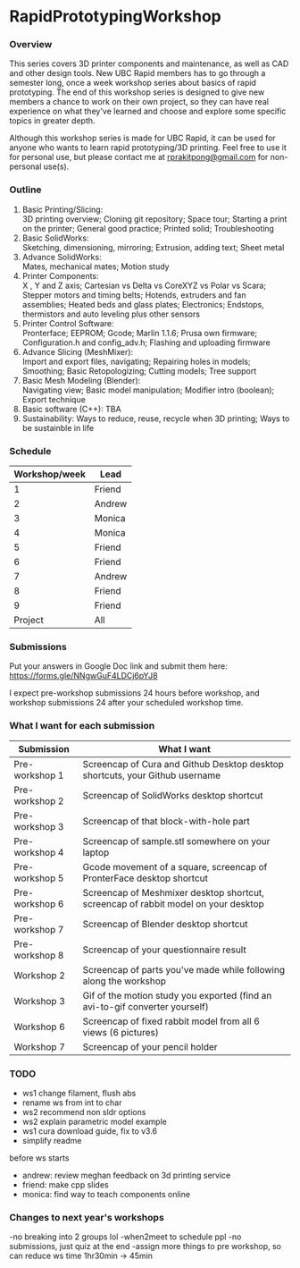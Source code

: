 # RapidPrototypingWorkshop
### Overview
This series covers 3D printer components and maintenance, as well as CAD and other design tools. New UBC Rapid members has to go through a semester long, once a week workshop series about basics of rapid prototyping. The end of this workshop series is designed to give new members a chance to work on their own project, so they can have real experience on what they've learned and choose and explore some specific topics in greater depth.

Although this workshop series is made for UBC Rapid, it can be used for anyone who wants to learn rapid prototyping/3D printing. Feel free to use it for personal use, but please contact me at rprakitpong@gmail.com for non-personal use(s). 

### Outline

 1. Basic Printing/Slicing:  
3D printing overview; Cloning git repository; Space tour; Starting a print on the printer; General good practice; Printed solid; Troubleshooting
 2. Basic SolidWorks:  
Sketching, dimensioning, mirroring; Extrusion, adding text; Sheet metal
 3. Advance SolidWorks:  
Mates, mechanical mates; Motion study
 4. Printer Components:  
X , Y and Z axis; Cartesian vs Delta vs CoreXYZ vs Polar vs Scara; Stepper motors and timing belts; Hotends, extruders and fan assemblies; Heated beds and glass plates; Electronics; Endstops, thermistors and auto leveling plus other sensors  
 5. Printer Control Software:  
Pronterface; EEPROM; Gcode; Marlin 1.1.6; Prusa own firmware; Configuration.h and config_adv.h; Flashing and uploading firmware
 6. Advance Slicing (MeshMixer):  
Import and export files, navigating; Repairing holes in models; Smoothing; Basic Retopologizing; Cutting models; Tree support
 7. Basic Mesh Modeling (Blender):  
Navigating view; Basic model manipulation; Modifier intro (boolean); Export technique
 8. Basic software (C++):
TBA
 9. Sustainability:
Ways to reduce, reuse, recycle when 3D printing; Ways to be sustainble in life

### Schedule
|Workshop/week|Lead|
|---|---|
|1|Friend|
|2|Andrew|
|3|Monica|
|4|Monica|
|5|Friend|
|6|Friend|
|7|Andrew|
|8|Friend|
|9|Friend|
|Project|All|

### Submissions
Put your answers in Google Doc link and submit them here:
https://forms.gle/NNgwGuF4LDCj6pYJ8

I expect pre-workshop submissions 24 hours before workshop, and workshop submissions 24 after your scheduled workshop time.

### What I want for each submission
|Submission|What I want|
|---|---|
|Pre-workshop 1|Screencap of Cura and Github Desktop desktop shortcuts, your Github username|
|Pre-workshop 2|Screencap of SolidWorks desktop shortcut|
|Pre-workshop 3|Screencap of that block-with-hole part|
|Pre-workshop 4|Screencap of sample.stl somewhere on your laptop|
|Pre-workshop 5|Gcode movement of a square, screencap of PronterFace desktop shortcut|
|Pre-workshop 6|Screencap of Meshmixer desktop shortcut, screencap of rabbit model on your desktop|
|Pre-workshop 7|Screencap of Blender desktop shortcut|
|Pre-workshop 8|Screencap of your questionnaire result|
|Workshop 2|Screencap of parts you've made while following along the workshop|
|Workshop 3|Gif of the motion study you exported (find an avi-to-gif converter yourself)|
|Workshop 6|Screencap of fixed rabbit model from all 6 views (6 pictures)|
|Workshop 7|Screencap of your pencil holder|

### TODO
- ws1 change filament, flush abs
- rename ws from int to char
- ws2 recommend non sldr options
- ws2 explain parametric model example
- ws1 cura download guide, fix to v3.6
- simplify readme

before ws starts
- andrew: review meghan feedback on 3d printing service
- friend: make cpp slides
- monica: find way to teach components online

### Changes to next year's workshops
-no breaking into 2 groups lol
-when2meet to schedule ppl
-no submissions, just quiz at the end
-assign more things to pre workshop, so can reduce ws time 1hr30min -> 45min 